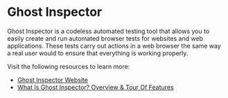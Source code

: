 # Ghost Inspector

Ghost Inspector is a codeless automated testing tool that allows you to easily create and run automated browser tests for websites and web applications. These tests carry out actions in a web browser the same way a real user would to ensure that everything is working properly.

Visit the following resources to learn more:

- [Ghost Inspector Website](https://ghostinspector.com/)
- [What Is Ghost Inspector? Overview & Tour Of Features](https://theqalead.com/test-management/what-is-ghost-inspector-overview-tour-of-features/)
